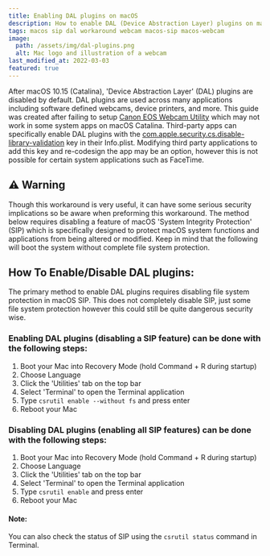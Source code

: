 ```yaml
---
title: Enabling DAL plugins on macOS
description: How to enable DAL (Device Abstraction Layer) plugins on macOS for webcams and other devices.
tags: macos sip dal workaround webcam macos-sip macos-webcam
image:
  path: /assets/img/dal-plugins.png
  alt: Mac logo and illustration of a webcam
last_modified_at: 2022-03-03
featured: true
---
```

After macOS 10.15 (Catalina), 'Device Abstraction Layer' (DAL) plugins are disabled by default. DAL plugins are used across many applications including software defined webcams, device printers, and more. This guide was created after failing to setup [Canon EOS Webcam Utility](https://www.usa.canon.com/internet/portal/us/home/support/self-help-center/eos-webcam-utility/) which may not work in some system apps on macOS Catalina. Third-party apps can specifically enable DAL plugins with the [com.apple.security.cs.disable-library-validation](https://developer.apple.com/documentation/bundleresources/entitlements/com_apple_security_cs_disable-library-validation?language=objc) key in their Info.plist. Modifying third party applications to add this key and re-codesign the app may be an option, however this is not possible for certain system applications such as FaceTime.

## ⚠️ Warning
Though this workaround is very useful, it can have some serious security implications so be aware when preforming this workaround. The method below requires disabling a feature of macOS 'System Integrity Protection' (SIP) which is specifically designed to protect macOS system functions and applications from being altered or modified. Keep in mind that the following will boot the system without complete file system protection.

## How To Enable/Disable DAL plugins:
The primary method to enable DAL plugins requires disabling file system protection in macOS SIP. This does not completely disable SIP, just some file system protection however this could still be quite dangerous security wise.

### Enabling DAL plugins (disabling a SIP feature) can be done with the following steps:
1. Boot your Mac into Recovery Mode (hold Command + R during startup)
2. Choose Language
3. Click the 'Utilities' tab on the top bar
4. Select 'Terminal' to open the Terminal application
5. Type `csrutil enable --without fs` and press enter
6. Reboot your Mac

### Disabling DAL plugins (enabling all SIP features) can be done with the following steps:
1. Boot your Mac into Recovery Mode (hold Command + R during startup)
2. Choose Language
3. Click the 'Utilities' tab on the top bar
4. Select 'Terminal' to open the Terminal application
5. Type `csrutil enable` and press enter
6. Reboot your Mac

#### Note:
You can also check the status of SIP using the `csrutil status` command in Terminal.
